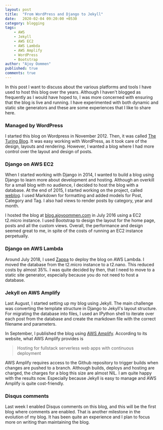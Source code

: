 ```yaml
---
layout: post
title:  "From WordPress and Django to Jekyll"
date:   2020-02-04 09:20:00 +0530
category: blogging
tags:
    - AWS
    - Jekyll
    - AWS EC2
    - AWS Lambda
    - AWS Amplify
    - WordPress
    - Bootstrap
author: "Ajoy Oommen"
published: true
comments: true
---
```

In this post I want to discuss about the various platforms and tools I have used to host this blog over the years. Although I haven't blogged as frequently as I would have hoped to, I was more concerned with ensuring that the blog is live and running. I have experimented with both dynamic and static site generators and these are some experiences that I like to share here.

### Managed by WordPress

I started this blog on Wordpress in November 2012. Then, it was called [The Turing Blog](https://theturingblog.worpress.com).
It was easy working with WordPress, as it took care of the design, layouts and rendering. However, I wanted a blog where I had more control over the layout and design of posts.

### Django on AWS EC2

When I started working with Django in 2014, I wanted to build a blog using Django to learn more about development and hosting. Although an overkill for a small blog with no audience, I decided to host the blog with a database. At the end of 2015, I started working on the project, called [weblog](https://github.com/ajoyoommen/weblog). I used Markdown for formatting and added models for Post, Category and Tag. I also had views to render posts by category, year and month.

I hosted the blog at [blog.ajoyoommen.com](https://blog.ajoyoommen.com/) in July 2016 using a EC2 t2.micro instance. I used Bootstrap to design the layout for the home page, posts and all the custom views. Overall, the performance and design seemed great to me, in spite of the costs of running an EC2 instance perpetually.

### Django on AWS Lambda
Around July 2018, I used [Zappa](https://github.com/Miserlou/Zappa) to deploy the blog on AWS Lambda. I moved the database from the t2.micro instance to a t2.nano. This reduced costs by almost 35%.  I was quite decided by then, that I need to move to a static site generator, especially because you do not need to host a database.

### Jekyll on AWS Amplify
Last August, I started setting up my blog using Jekyll. The main challenge was converting the template structure in Django to Jekyll's layout structure. For migrating the database into files, I used an IPython shell to iterate over each post from the database and create the markdown file with the correct filename and parameters.

In September, I published the blog using [AWS Amplify](https://aws.amazon.com/amplify/console/). According to its website, what AWS Amplify provides is

> Hosting for fullstack serverless web apps with continuous deployment

AWS Amplify requires access to the Github repository to trigger builds when changes are pushed to a branch. Although builds, deploys and hosting are charged, the charges for a blog this size are almost NIL. I am quite happy with the results now. Especially because Jekyll is easy to manage and AWS Amplify is quite cost-friendly.

### Disqus comments
Last week I enabled Disqus comments on this blog, and this will be the first blog where comments are enabled. That is another milestone in the evolution of my blog. It has been quite an experience and I plan to focus more on writing than maintaining the blog.
